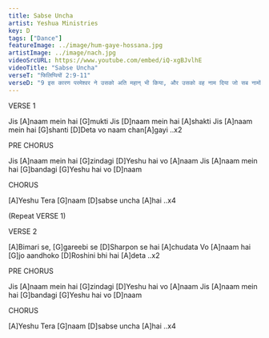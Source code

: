 ```yaml
---
title: Sabse Uncha
artist: Yeshua Ministries
key: D
tags: ["Dance"]
featureImage: ../image/hum-gaye-hossana.jpg
artistImage: ../image/nach.jpg
videoSrcURL: https://www.youtube.com/embed/iQ-xgBJvlhE 
videoTitle: "Sabse Uncha"
verseT: "फिलिप्पियों 2:9-11"
verseD: "9 इस कारण परमेश्‍वर ने उसको अति महान् भी किया, और उसको वह नाम दिया जो सब नामों में श्रेष्‍ठ है, 10 कि जो स्वर्ग में और पृथ्वी पर और पृथ्वी के नीचे हैं, वे सब यीशु के  नाम पर घुटना टेकें; 11 और परमेश्‍वर पिता की महिमा के लिये हर एक जीभ अंगीकर कर ले कि यीशु मसीह ही प्रभु है।"
---
```


VERSE 1

Jis [A]naam mein hai [G]mukti
Jis [D]naam mein hai [A]shakti
Jis [A]naam mein hai [G]shanti
[D]Deta vo naam chan[A]gayi ..x2


PRE CHORUS

Jis [A]naam mein hai [G]zindagi
[D]Yeshu hai vo [A]naam
Jis [A]naam mein hai [G]bandagi
[G]Yeshu hai vo [D]naam

CHORUS

[A]Yeshu Tera [G]naam 
[D]sabse uncha [A]hai ..x4


(Repeat VERSE 1)


VERSE 2

[A]Bimari se, [G]gareebi se
[D]Sharpon se hai [A]chudata
Vo [A]naam hai [G]jo aandhoko
[D]Roshini bhi hai [A]deta ..x2


PRE CHORUS

Jis [A]naam mein hai [G]zindagi
[D]Yeshu hai vo [A]naam
Jis [A]naam mein hai [G]bandagi
[G]Yeshu hai vo [D]naam

CHORUS

[A]Yeshu Tera [G]naam 
[D]sabse uncha [A]hai ..x4